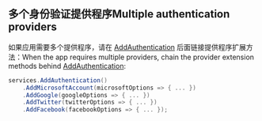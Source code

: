 ## <a name="multiple-authentication-providers"></a><span data-ttu-id="0bbf2-101">多个身份验证提供程序</span><span class="sxs-lookup"><span data-stu-id="0bbf2-101">Multiple authentication providers</span></span>

<span data-ttu-id="0bbf2-102">如果应用需要多个提供程序，请在 [AddAuthentication](/dotnet/api/microsoft.extensions.dependencyinjection.authenticationservicecollectionextensions.addauthentication) 后面链接提供程序扩展方法：</span><span class="sxs-lookup"><span data-stu-id="0bbf2-102">When the app requires multiple providers, chain the provider extension methods behind [AddAuthentication](/dotnet/api/microsoft.extensions.dependencyinjection.authenticationservicecollectionextensions.addauthentication):</span></span>

```csharp
services.AddAuthentication()
    .AddMicrosoftAccount(microsoftOptions => { ... })
    .AddGoogle(googleOptions => { ... })
    .AddTwitter(twitterOptions => { ... })
    .AddFacebook(facebookOptions => { ... });
```
